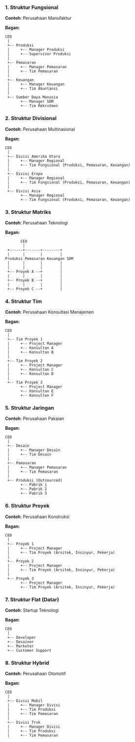 ### 1. **Struktur Fungsional**

**Contoh**: Perusahaan Manufaktur

**Bagan:**

```
CEO
 |
 +-- Produksi
 |     +-- Manager Produksi
 |     +-- Supervisor Produksi
 |
 +-- Pemasaran
 |     +-- Manager Pemasaran
 |     +-- Tim Pemasaran
 |
 +-- Keuangan
 |     +-- Manager Keuangan
 |     +-- Tim Akuntansi
 |
 +-- Sumber Daya Manusia
       +-- Manager SDM
       +-- Tim Rekrutmen
```

### 2. **Struktur Divisional**

**Contoh**: Perusahaan Multinasional

**Bagan:**

```
CEO
 |
 +-- Divisi Amerika Utara
 |     +-- Manager Regional
 |     +-- Tim Fungsional (Produksi, Pemasaran, Keuangan)
 |
 +-- Divisi Eropa
 |     +-- Manager Regional
 |     +-- Tim Fungsional (Produksi, Pemasaran, Keuangan)
 |
 +-- Divisi Asia
       +-- Manager Regional
       +-- Tim Fungsional (Produksi, Pemasaran, Keuangan)
```

### 3. **Struktur Matriks**

**Contoh**: Perusahaan Teknologi

**Bagan:**

```
       CEO
        |
 +------+-------+--------+
 |      |       |        |
Produksi Pemasaran Keuangan SDM
 |      |       |        |
 |      |       |        |
 +-- Proyek A --+        |
 |      |       |        |
 +-- Proyek B --+        |
 |      |       |        |
 +-- Proyek C --+        |
```

### 4. **Struktur Tim**

**Contoh**: Perusahaan Konsultasi Manajemen

**Bagan:**

```
CEO
 |
 +-- Tim Proyek 1
 |     +-- Project Manager
 |     +-- Konsultan A
 |     +-- Konsultan B
 |
 +-- Tim Proyek 2
 |     +-- Project Manager
 |     +-- Konsultan C
 |     +-- Konsultan D
 |
 +-- Tim Proyek 3
       +-- Project Manager
       +-- Konsultan E
       +-- Konsultan F
```

### 5. **Struktur Jaringan**

**Contoh**: Perusahaan Pakaian

**Bagan:**

```
CEO
 |
 +-- Desain
 |     +-- Manager Desain
 |     +-- Tim Desain
 |
 +-- Pemasaran
 |     +-- Manager Pemasaran
 |     +-- Tim Pemasaran
 |
 +-- Produksi (Outsourced)
       +-- Pabrik 1
       +-- Pabrik 2
       +-- Pabrik 3
```

### 6. **Struktur Proyek**

**Contoh**: Perusahaan Konstruksi

**Bagan:**

```
CEO
 |
 +-- Proyek 1
 |     +-- Project Manager
 |     +-- Tim Proyek (Arsitek, Insinyur, Pekerja)
 |
 +-- Proyek 2
 |     +-- Project Manager
 |     +-- Tim Proyek (Arsitek, Insinyur, Pekerja)
 |
 +-- Proyek 3
       +-- Project Manager
       +-- Tim Proyek (Arsitek, Insinyur, Pekerja)
```

### 7. **Struktur Flat (Datar)**

**Contoh**: Startup Teknologi

**Bagan:**

```
CEO
 |
 +-- Developer
 +-- Desainer
 +-- Marketer
 +-- Customer Support
```

### 8. **Struktur Hybrid**

**Contoh**: Perusahaan Otomotif

**Bagan:**

```
CEO
 |
 +-- Divisi Mobil
 |     +-- Manager Divisi
 |     +-- Tim Produksi
 |     +-- Tim Pemasaran
 |
 +-- Divisi Truk
 |     +-- Manager Divisi
 |     +-- Tim Produksi
 |     +-- Tim Pemasaran
```
